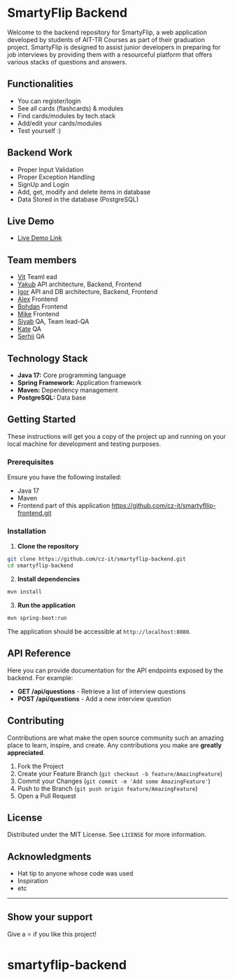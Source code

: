 # SmartyFlip Backend

Welcome to the backend repository for SmartyFlip, a web application developed by students of AIT-TR Courses as part of their graduation project. SmartyFlip is designed to assist junior developers in preparing for job interviews by providing them with a resourceful platform that offers various stacks of questions and answers.

## Functionalities

- You can register/login
- See all cards (flashcards) & modules
- Find cards/modules by tech.stack
- Add/edit your cards/modules
- Test yourself :)

## Backend Work

- Proper Input Validation
- Proper Exception Handling
- SignUp and Login
- Add, get, modify and delete items in database
- Data Stored in the database (PostgreSQL)

## Live Demo

<!-- https:// -->

- [Live Demo Link](https://smartyflip.de)

## Team members

- [Vit](https://github.com/VitalKo7) Teaml ead
- [Yakub](https://github.com/) API architecture, Backend, Frontend
- [Igor](https://github.com/cz-it) API and DB architecture, Backend, Frontend
- [Alex](https://github.com/) Frontend
- [Bohdan](https://github.com/) Frontend
- [Mike](https://github.com/) Frontend
- [Siyab](https://github.com/) QA, Team lead-QA
- [Kate](https://github.com/) QA
- [Serhii](https://github.com/) QA

## Technology Stack

- **Java 17:** Core programming language
- **Spring Framework:** Application framework
- **Maven:** Dependency management
- **PostgreSQL:** Data base

## Getting Started

These instructions will get you a copy of the project up and running on your local machine for development and testing purposes.

### Prerequisites

Ensure you have the following installed:
- Java 17
- Maven
- Frontend part of this application https://github.com/cz-it/smartyfllip-frontend.git

### Installation

1. **Clone the repository**

```bash
git clone https://github.com/cz-it/smartyflip-backend.git
cd smartyflip-backend
```

2. **Install dependencies**

```bash
mvn install
```

3. **Run the application**

```bash
mvn spring-boot:run
```

The application should be accessible at `http://localhost:8080`.

## API Reference

Here you can provide documentation for the API endpoints exposed by the backend. For example:

- **GET /api/questions** - Retrieve a list of interview questions
- **POST /api/questions** - Add a new interview question

## Contributing

Contributions are what make the open source community such an amazing place to learn, inspire, and create. Any contributions you make are **greatly appreciated**.

1. Fork the Project
2. Create your Feature Branch (`git checkout -b feature/AmazingFeature`)
3. Commit your Changes (`git commit -m 'Add some AmazingFeature'`)
4. Push to the Branch (`git push origin feature/AmazingFeature`)
5. Open a Pull Request

## License

Distributed under the MIT License. See `LICENSE` for more information.

## Acknowledgments

- Hat tip to anyone whose code was used
- Inspiration
- etc

---

## Show your support

Give a ⭐️ if you like this project!
# smartyflip-backend
